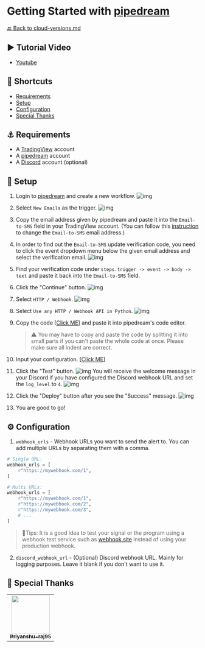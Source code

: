# Getting Started with [pipedream]((https://pipedream.com/))

[🔙 Back to cloud-versions.md](/docs/cloud-versions/cloud-versions.md)

## ▶️ Tutorial Video
- [Youtube](https://youtu.be/kTEcJhz0M98)

<a name="shortcuts"></a>
## 🌻 Shortcuts
- [Requirements](#requirements)
- [Setup](#setup)
- [Configuration](#configuration)
- [Special Thanks](#special-thanks)

<a name="requirements"></a>
## ⚓ Requirements
* A [TradingView](https://www.tradingview.com/) account
* A [pipedream](https://pipedream.com/) account
* A [Discord](https://discord.com/) account (optional)

<a name="setup"></a>
## 👣 Setup
1. Login to [pipedream](https://pipedream.com/) and create a new workflow.
![img](imgs/setup_step_img_01.png)
2. Select `New Emails` as the trigger.
![img](imgs/setup_step_img_02.png)
3. Copy the email address given by pipedream and paste it into the `Email-to-SMS` field in your TradingView account. (You can follow this [instruction](https://www.tradingview.com/support/solutions/43000474398-how-to-change-the-email-to-sms-address-used-for-alert-notifications/) to change the `Email-to-SMS` email address.)
4. In order to find out the `Email-to-SMS` update verification code, you need to click the event dropdown menu below the given email address and select the verification email.
![img](imgs/setup_step_img_03.png)
5. Find your verification code under `steps.trigger -> event -> body -> text` and paste it back into the `Email-to-SMS` field.
6. Click the "Continue" button.
![img](imgs/setup_step_img_04.png)
7. Select `HTTP / Webhook`.
![img](imgs/setup_step_img_05.png)
8. Select `Use any HTTP / Webhook API in Python`.
![img](imgs/setup_step_img_06.png)
9. Copy the code [[Click ME](/cloud-versions/pipedream.py)] and paste it into pipedream's code editor.

    > ⚠️ You may have to copy and paste the code by splitting it into small parts if you can't paste the whole code at once. Please make sure all indent are correct.

10. Input your configuration. [[Click ME](#configuration)]

11. Click the "Test" button.
![img](imgs/setup_step_img_07.png)
You will receive the welcome message in your Discord if you have configured the Discord webhook URL and set the `log_level` to `4`.
![img](imgs/setup_step_img_08.png)

12. Click the "Deploy" button after you see the "Success" message.
![img](imgs/setup_step_img_09.png)

13. You are good to go!

<a name="configuration"></a>
## ⚙️ Configuration
1. `webhook_urls` - Webhook URLs you want to send the alert to. You can add multiple URLs by separating them with a comma.
```python
# Single URL:
webhook_urls = [
    r"https://mywebhook.com/1",
]

# Multi URLs:
webhook_urls = [
    r"https://mywebhook.com/1",
    r"https://mywebhook.com/2",
    r"https://mywebhook.com/3",
    # ...
]
```
> 🐳Tips: It is a good idea to test your signal or the program using a webhook test service such as [webhook.site](https://webhook.site/) instead of using your production webhook.
2. `discord_webhook_url` - (Optional) Discord webhook URL. Mainly for logging purposes. Leave it blank if you don't want to use it.

<a name="special-thanks"></a>
## 💖 Special Thanks
<table>
  <tr>
  <td align="center">
    <a href="https://github.com/Priyanshu-raj95">
      <img src="https://avatars.githubusercontent.com/u/102779989?v=4" width="100" alt=""/>
      <br><sub><b>Priyanshu-raj95</b></sub>
    </a>
  </td>
  </tr>
</table>